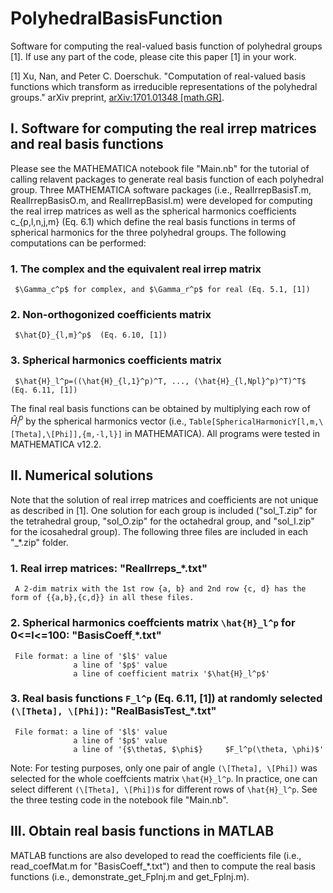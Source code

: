 # PolyhedralBasisFunction
Software for computing the real-valued basis function of polyhedral groups [1]. If use any part of the code, please cite this paper [1] in your work.

[1] Xu, Nan, and Peter C. Doerschuk. "Computation of real-valued basis functions which transform as irreducible representations of the polyhedral groups." arXiv preprint, [arXiv:1701.01348 [math.GR]](https://arxiv.org/abs/1701.01348).

## I. Software for computing the real irrep matrices and real basis functions
Please see the MATHEMATICA notebook file "Main.nb" for the tutorial of calling relavent packages to generate real basis function of each polyhedral group. Three MATHEMATICA software packages (i.e., RealIrrepBasisT.m, RealIrrepBasisO.m, and RealIrrepBasisI.m) were developed for computing the real irrep matrices as well as the spherical harmonics coefficients c_{p,l,n,j,m} (Eq. 6.1) which define the real basis functions in terms of spherical harmonics for the three polyhedral groups. The following computations can be performed:
 ### 1. The complex and the equivalent real irrep matrix
     $\Gamma_c^p$ for complex, and $\Gamma_r^p$ for real (Eq. 5.1, [1])
 ### 2. Non-orthogonized coefficients matrix 
     $\hat{D}_{l,m}^p$  (Eq. 6.10, [1])
 ### 3. Spherical harmonics coefficients matrix
     $\hat{H}_l^p=((\hat{H}_{l,1}^p)^T, ..., (\hat{H}_{l,Npl}^p)^T)^T$  (Eq. 6.11, [1])

The final real basis functions can be obtained by multiplying each row of $\hat{H}_l^p$ by the spherical harmonics vector (i.e., `Table[SphericalHarmonicY[l,m,\[Theta],\[Phi]],{m,-l,l}]` in MATHEMATICA). All programs were tested in MATHEMATICA v12.2. 

## II. Numerical solutions
Note that the solution of real irrep matrices and coefficients are not unique as described in [1]. One solution for each group is included ("sol_T.zip" for the tetrahedral group, "sol_O.zip" for the octahedral group, and "sol_I.zip" for the icosahedral group). The following three files are included in each "_*.zip" folder.
 ### 1. Real irrep matrices: "RealIrreps_*.txt"
     A 2-dim matrix with the 1st row {a, b} and 2nd row {c, d} has the form of {{a,b},{c,d}} in all these files.
 ### 2. Spherical harmonics coeffcients matrix `\hat{H}_l^p` for 0<=l<=100: "BasisCoeff<ins> </ins>*.txt"
     File format: a line of '$l$' value
                  a line of '$p$' value
                  a line of coefficient matrix '$\hat{H}_l^p$'
 ### 3. Real basis functions `F_l^p` (Eq. 6.11, [1]) at randomly selected `(\[Theta], \[Phi])`: "RealBasisTest_*.txt"
     File format: a line of '$l$' value
                  a line of '$p$' value
                  a line of '{$\theta$, $\phi$}     $F_l^p(\theta, \phi)$'
  Note: For testing purposes, only one pair of angle `(\[Theta], \[Phi])` was selected for the whole coeffcients matrix `\hat{H}_l^p`. In practice, one can select different `(\[Theta], \[Phi])`s for different rows of `\hat{H}_l^p`. See the three testing code in the notebook file "Main.nb".

## III. Obtain real basis functions in MATLAB
MATLAB functions are also developed to read the coefficients file (i.e., read_coefMat.m for "BasisCoeff_*.txt") and then to compute the real basis functions (i.e., demonstrate_get_Fplnj.m and get_Fplnj.m).
